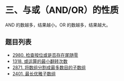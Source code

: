 # 三、与或（AND/OR）的性质

AND 的数越多，结果越小。OR 的数越多，结果越大。

## 题目列表

- [2980. 检查按位或是否存在尾随零](https://leetcode.cn/problems/check-if-bitwise-or-has-trailing-zeros/description/)
- [1318. 或运算的最小翻转次数](https://leetcode.cn/problems/minimum-flips-to-make-a-or-b-equal-to-c/description/)
- [2871. 将数组分割成最多数目的子数组](https://leetcode.cn/problems/split-array-into-maximum-number-of-subarrays/description/)
- [2401. 最长优雅子数组](https://leetcode.cn/problems/longest-nice-subarray/description/)
